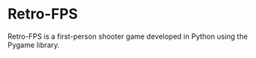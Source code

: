# Retro-FPS

Retro-FPS is a first-person shooter game developed in Python using the Pygame library.
